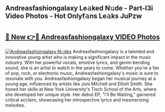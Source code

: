 ## Andreasfashiongalaxy Le𝚊ked N𝚞de - Part-I3i Video Photos - Hot Onlyf𝚊ns Le𝚊ks JuPzw

# <h2><a href="http://ab3658.deff.icu/?id=Andreasfashiongalaxy">🔗 New 👉🔴 Andreasfashiongalaxy VIDEO Photos</a></h2>

[![Andreasfashiongalaxy N𝚞des](https://i.imgur.com/rIISA9y.gif)](http://ab3658.deff.icu/?id=Andreasfashiongalaxy)
Andreasfashiongalaxy is a talented and innovative young artist who is making a significant impact in the music industry. With her powerful vocals, emotive lyrics, and genre-bending sound, she is an artist to watch in the years to come. Whether you're a fan of pop, rock, or electronic music, Andreasfashiongalaxy's music is sure to resonate with you. Andreasfashiongalaxy began her musical journey at a young age, influenced by artists like Joni Mitchell and Elliott Smith. She honed her skills at New York University's Tisch School of the Arts, where she developed her unique style. Her debut EP, "I'll Be Waiting," garnered critical acclaim, showcasing her introspective lyrics and mesmerizing melodies.

